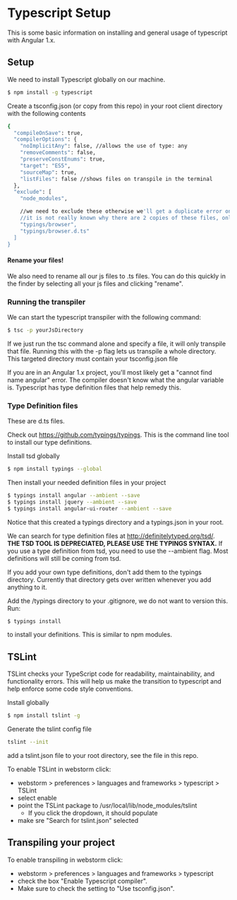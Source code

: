 # Typescript Setup

This is some basic information on installing and general usage of typescript with Angular 1.x.

## Setup
We need to install Typescript globally on our machine.
```sh
$ npm install -g typescript
```
Create a tsconfig.json (or copy from this repo) in your root client directory with the following contents
```sh
{
  "compileOnSave": true,
  "compilerOptions": {
    "noImplicitAny": false, //allows the use of type: any
    "removeComments": false,
    "preserveConstEnums": true,
    "target": "ES5",
    "sourceMap": true,
    "listFiles": false //shows files on transpile in the terminal
  },
  "exclude": [
    "node_modules",

    //we need to exclude these otherwise we'll get a duplicate error on compile
    //it is not really known why there are 2 copies of these files, only the main is needed
    "typings/browser",
    "typings/browser.d.ts"
  ]
}
```
#### Rename your files!
We also need to rename all our js files to .ts files.  You can do this quickly in the finder by selecting all your js files and clicking "rename".

### Running the transpiler
We can start the typescript transpiler with the following command:
```sh
$ tsc -p yourJsDirectory
```
If we just run the tsc command alone and specify a file, it will only transpile that file.  Running this with the -p flag lets us transpile a whole directory.  This targeted directory must contain your tsconfig.json file

If you are in an Angular 1.x project, you'll most likely get a "cannot find name angular" error.  The compiler doesn't know what the angular variable is.  Typescript has type definition files that help remedy this.

### Type Definition files
These are d.ts files.

Check out https://github.com/typings/typings.  This is the command line tool to install our type definitions.

Install tsd globally
```sh
$ npm install typings --global
```

Then install your needed definition files in your project
```sh
$ typings install angular --ambient --save
$ typings install jquery --ambient --save
$ typings install angular-ui-router --ambient --save
```
Notice that this created a typings directory and a typings.json in your root.

We can search for type definition files at http://definitelytyped.org/tsd/.  
**THE TSD TOOL IS DEPRECIATED, PLEASE USE THE TYPINGS SYNTAX.**  If you use a type definition from tsd, you need to use the --ambient flag.  Most definitions will still be coming from tsd.


If you add your own type definitions, don't add them to the typings directory.  Currently that directory gets over written whenever you add anything to it.

Add the /typings directory to your .gitignore, we do not want to version this. Run:
```sh
$ typings install
```
to install your definitions.  This is similar to npm modules.

## TSLint
TSLint checks your TypeScript code for readability, maintainability, and functionality errors.  This will help us make the transition to typescript and help enforce some code style conventions.

Install globally 
```sh
$ npm install tslint -g
```
Generate the tslint config file
```sh
tslint --init
```
add a tslint.json file to your root directory, see the file in this repo.

To enable TSLint in webstorm click:
- webstorm > preferences > languages and frameworks > typescript > TSLint
- select enable
- point the TSLint package to /usr/local/lib/node_modules/tslint
  * If you click the dropdown, it should populate
- make sre "Search for tslint.json" selected

## Transpiling your project

To enable transpiling in webstorm click: 
- webstorm > preferences > languages and frameworks > typescript 
- check the box "Enable Typescript compiler".  
- Make sure to check the setting to "Use tsconfig.json".
